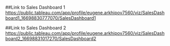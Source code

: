 ##Link to Sales Dashboard 1
https://public.tableau.com/app/profile/eugene.arkhipov7560/viz/SalesDashboard1_16698830777070/SalesDashboard1

##Link to Sales Dashboard 2
https://public.tableau.com/app/profile/eugene.arkhipov7560/viz/SalesDashboard2_16698831017270/SalesDashboard2
